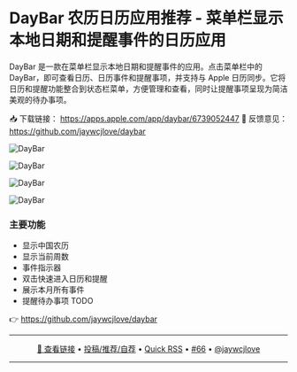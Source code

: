 DayBar 农历日历应用推荐 - 菜单栏显示本地日期和提醒事件的日历应用
===

DayBar 是一款在菜单栏显示本地日期和提醒事件的应用。点击菜单栏中的 DayBar，即可查看日历、日历事件和提醒事项，并支持与 Apple 日历同步。它将日历和提醒功能整合到状态栏菜单，方便管理和查看，同时让提醒事项呈现为简洁美观的待办事项。

📥 下载链接： https://apps.apple.com/app/daybar/6739052447
💬 反馈意见： https://github.com/jaywcjlove/daybar

![DayBar](https://github.com/user-attachments/assets/f2e9ef1d-b19b-4af6-9785-416be5e97e49)

![DayBar](https://github.com/user-attachments/assets/24c9bff8-7d07-44d5-8c1a-11af21cc5772)

![DayBar](https://github.com/user-attachments/assets/e90c3c47-0a1c-46e3-a318-d4ea9f79d6fa)

![DayBar](https://github.com/user-attachments/assets/05305108-3982-495d-a7fa-cca64aedd92c)

### 主要功能

- 显示中国农历
- 显示当前周数
- 事件指示器
- 双击快速进入日历和提醒
- 展示本月所有事件
- 提醒待办事项 TODO

👉 https://github.com/jaywcjlove/daybar

---

<p align="center">
<a href="https://github.com/jaywcjlove/daybar" target="_blank">🔗 查看链接</a> • 
<a href="https://github.com/jaywcjlove/quick-rss/issues/new/choose" target="_blank">投稿/推荐/自荐</a> • 
<a href="https://wangchujiang.com/quick-rss/feeds/index.html" target="_blank">Quick RSS</a> • 
<a href="https://github.com/jaywcjlove/quick-rss/issues/66" target="_blank">#66</a> • 
<a href="https://github.com/jaywcjlove" target="_blank">@jaywcjlove</a>
</p>

---
    
